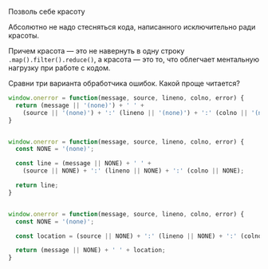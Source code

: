 Позволь себе красоту

Абсолютно не надо стесняться кода, написанного исключительно ради красоты.

Причем красота — это не навернуть в одну строку `.map().filter().reduce()`, а красота — это то, что облегчает ментальную нагрузку при работе с кодом.

Сравни три варианта обработчика ошибок. Какой проще читается?

```javascript
window.onerror = function(message, source, lineno, colno, error) {
  return (message || '(none)') + ' ' +
    (source || '(none)') + ':' (lineno || '(none)') + ':' (colno || '(none)');
}


window.onerror = function(message, source, lineno, colno, error) {
  const NONE = '(none)';

  const line = (message || NONE) + ' ' +
    (source || NONE) + ':' (lineno || NONE) + ':' (colno || NONE);

  return line;
}


window.onerror = function(message, source, lineno, colno, error) {
  const NONE = '(none)';

  const location = (source || NONE) + ':' (lineno || NONE) + ':' (colno || NONE);

  return (message || NONE) + ' ' + location;
}
```
